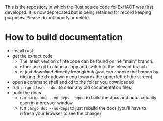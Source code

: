 This is the repository in which the Rust source code for ExHACT was first developed. It is now deprecated but is being retained for record keeping purposes. Please do not modify or delete.

# How to build documentation

* install rust
* get the exhact code
	* The latest version of hte code can be found on the "main" branch.
	* either use git to clone a copy and switch to the relevant branch
	* or just download directly from github (you can choose the branch by clicking the dropdown menu towards the upper left of the screen)
* open a command shell and cd to the folder you downloaded
* run `cargo clean --doc` to clear any old documentation files
* build the docs
    * run `cargo doc --no-deps --open` to build the docs and automatically open in a browser window
    * run `cargo doc --no-deps` to just rebuild the docs (you'll have to refresh your browser to see the change)





